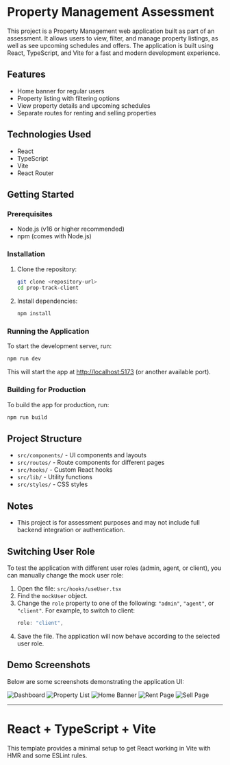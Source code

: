 # Property Management Assessment

This project is a Property Management web application built as part of an assessment. It allows users to view, filter, and manage property listings, as well as see upcoming schedules and offers. The application is built using React, TypeScript, and Vite for a fast and modern development experience.

## Features
- Home banner for regular users
- Property listing with filtering options
- View property details and upcoming schedules
- Separate routes for renting and selling properties

## Technologies Used
- React
- TypeScript
- Vite
- React Router

## Getting Started

### Prerequisites
- Node.js (v16 or higher recommended)
- npm (comes with Node.js)

### Installation
1. Clone the repository:
   ```bash
   git clone <repository-url>
   cd prop-track-client
   ```
2. Install dependencies:
   ```bash
   npm install
   ```

### Running the Application
To start the development server, run:
```bash
npm run dev
```
This will start the app at [http://localhost:5173](http://localhost:5173) (or another available port).

### Building for Production
To build the app for production, run:
```bash
npm run build
```

## Project Structure
- `src/components/` - UI components and layouts
- `src/routes/` - Route components for different pages
- `src/hooks/` - Custom React hooks
- `src/lib/` - Utility functions
- `src/styles/` - CSS styles

## Notes
- This project is for assessment purposes and may not include full backend integration or authentication.

## Switching User Role

To test the application with different user roles (admin, agent, or client), you can manually change the mock user role:

1. Open the file: `src/hooks/useUser.tsx`
2. Find the `mockUser` object.
3. Change the `role` property to one of the following: `"admin"`, `"agent"`, or `"client"`.
   For example, to switch to client:
   ```ts
   role: "client",
   ```
4. Save the file. The application will now behave according to the selected user role.

## Demo Screenshots

Below are some screenshots demonstrating the application UI:

![Dashboard](./Screenshot%202025-07-07%20at%2010.46.31%E2%80%AFAM.png)
![Property List](./Screenshot%202025-07-07%20at%2010.46.36%E2%80%AFAM.png)
![Home Banner](./Screenshot%202025-07-07%20at%2010.47.15%E2%80%AFAM.png)
![Rent Page](./Screenshot%202025-07-07%20at%2010.47.28%E2%80%AFAM.png)
![Sell Page](./Screenshot%202025-07-07%20at%2010.47.42%E2%80%AFAM.png)

---

# React + TypeScript + Vite

This template provides a minimal setup to get React working in Vite with HMR and some ESLint rules.
